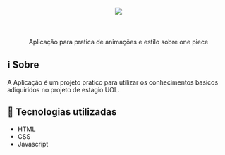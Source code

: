 <h1 align="center">
<br>
  <img src="https://github.com/DiegoVSouza/one_piece_pratica_uol/assets/104873917/1d85d927-2e82-4903-ac10-259c3dfd625e" />
<br>
<br>
</h1>

<p align="center">Aplicação para pratica de animações e estilo sobre one piece </p> 

## ℹ Sobre 

<p>A Aplicação é um projeto pratico para utilizar os conhecimentos basicos adiquiridos no projeto de estagio UOL.
</p>


## 🚀 Tecnologias utilizadas
- HTML
- CSS
- Javascript








